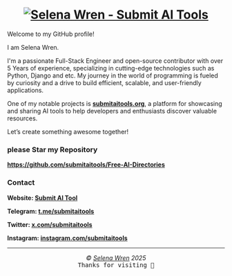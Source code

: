 <h1 align="center">
<a href="https://git.io/typing-svg"><img src="https://readme-typing-svg.demolab.com?font=Fira+Code&weight=100&size=17&duration=2000&pause=1000&color=04969F&center=true&vCenter=true&width=435&lines=Hi+There%2C+I'm+Selena+Wren.%F0%9F%91%8B;I'm+Software+Enginner.%F0%9F%91%A8%F0%9F%8F%BB%E2%80%8D%F0%9F%92%BB;I'm+a+Python+and+Django+programmer.%F0%9F%87%A9%F0%9F%90%8D;I'm+the+founder+of+submitaitools.org." alt="Selena Wren - Submit AI Tools" /></a>
</h1>

<p>Welcome to my GitHub profile!</p>
<p>I am Selena Wren.</p>
<p>I'm a passionate Full-Stack Engineer and open-source contributor with over 5 Years of experience, specializing in cutting-edge technologies such as Python, Django and etc. My journey in the world of programming is fueled by curiosity and a drive to build efficient, scalable, and user-friendly applications.</p>
<p>One of my notable projects is <strong><a href='https://submitaitools.org'>submitaitools.org</a></strong>, a platform for showcasing and sharing AI tools to help developers and enthusiasts discover valuable resources.</p>
<p>Let’s create something awesome together!</p>

<h3>please Star my Repository </h3>
<strong><a href='https://github.com/submitaitools/Free-AI-Directories'>https://github.com/submitaitools/Free-AI-Directories</a></strong>

<h3>Contact</h3>
<strong><p>Website: <a href='https://submitaitools.org/'>Submit AI Tool</a></p></strong> 
<strong><p>Telegram: <a href='https://t.me/submitaitools'>t.me/submitaitools</a></p></strong>
<strong><p>Twitter: <a href='https://x.com/submitaitools'>x.com/submitaitools</a></p></strong>
<strong><p>Instagram: <a href='https://instagram.com/submitaitools'>instagram.com/submitaitools</a></p></strong>

***

<p align="center">
  <i>&copy; <a href="https://github.com/submitaitools">Selena Wren</a> 2025 </i><br>
  <kbd>Thanks for visiting 🙂</kbd>
</p>
